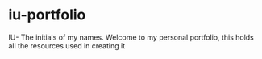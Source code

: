 # iu-portfolio
IU- The initials of my names. Welcome to my personal portfolio, this holds all the resources used in creating it
